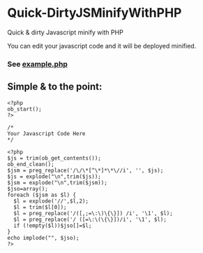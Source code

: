 # Quick-DirtyJSMinifyWithPHP
Quick &amp; dirty Javascript minify with PHP

You can edit your javascript code and it will be deployed minified.

### See **[example.php](example.php)**

## Simple & to the point:

    <?php
    ob_start();
    ?>
    
    /*
    Your Javascript Code Here
    */
    
    <?php
    $js = trim(ob_get_contents());
    ob_end_clean();
    $jsm = preg_replace('/\/\*[^\*]*\*\//i', '', $js);
    $js = explode("\n",trim($js));
    $jsm = explode("\n",trim($jsm));
    $jso=array();
    foreach ($jsm as $l) {
      $l = explode('//',$l,2);
      $l = trim($l[0]);
      $l = preg_replace('/([,;=\:\)\{\}]) /i', '\1', $l);
      $l = preg_replace('/ ([=\:\(\{\}])/i', '\1', $l);
      if (!empty($l))$jso[]=$l;
    }
    echo implode("", $jso);
    ?>
